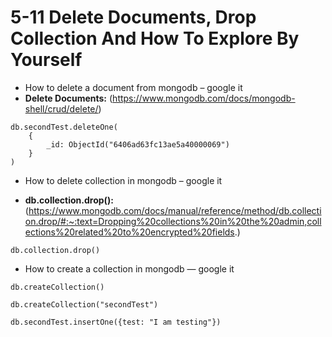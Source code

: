 # 5-11 Delete Documents, Drop Collection And How To Explore By Yourself

- How to delete a document from mongodb – google it
- **Delete Documents:** (https://www.mongodb.com/docs/mongodb-shell/crud/delete/)

```
db.secondTest.deleteOne(
    {
        _id: ObjectId("6406ad63fc13ae5a40000069")
    }
)
```

- How to delete collection in mongodb – google it

- **db.collection.drop():** (https://www.mongodb.com/docs/manual/reference/method/db.collection.drop/#:~:text=Dropping%20collections%20in%20the%20admin,collections%20related%20to%20encrypted%20fields.)

```
db.collection.drop()
```

- How to create a collection in mongodb — google it

```
db.createCollection()
```

```
db.createCollection("secondTest")
```

```
db.secondTest.insertOne({test: "I am testing"})
```
